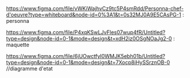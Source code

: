 https://www.figma.com/file/vWKiWajhvCz9tc5P4smRdd/Personna-chef-d'oeuvre?type=whiteboard&node-id=0%3A1&t=0s32MJ0A9E5CAsPG-1 : personna

https://www.figma.com/file/P4xqKSwLJvFles07wup4fR/Untitled?type=design&node-id=0-1&mode=design&t=xdH2jz0OSgNOaJg2-0 : maquette

https://www.figma.com/file/6jUOwctfyl0WMJK5ebh01b/Untitled?type=design&node-id=0-1&mode=design&t=7Xocp8iHySSrznOB-0 //diagramme d'etat